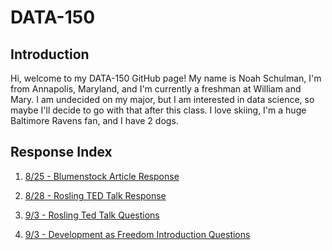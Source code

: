 # DATA-150

## Introduction

Hi, welcome to my DATA-150 GitHub page! My name is Noah Schulman, I'm from Annapolis, Maryland, and I'm currently a freshman at William and Mary. I am undecided on my major, but I am interested in data science, so maybe I'll decide to go with that after this class. I love skiing, I'm a huge Baltimore Ravens fan, and I have 2 dogs. 



## Response Index

1. [8/25 - Blumenstock Article Response](Blumenstock-Article-Response.md)

2. [8/28 - Rosling TED Talk Response](Rosling-Response.md)

3. [9/3 - Rosling Ted Talk Questions](Hans-Rosling-Ted-Talk-Questions.md)

4. [9/3 - Development as Freedom Introduction Questions](Development-as-Freedom-Introduction-Questions.md)

   

